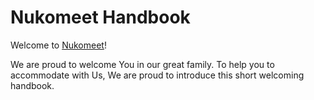 Nukomeet Handbook
=================

Welcome to [Nukomeet](http://nukomeet.com)!

We are proud to welcome You in our great family. To help you to accommodate with Us, We are proud to introduce this short welcoming handbook.